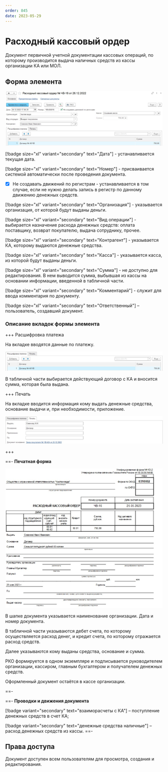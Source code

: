 ```yaml
---
order: 845
date: 2023-05-29
---
```

# Расходный кассовый ордер

Документ первичной учетной документации кассовых операций, по которому производится выдача наличных средств из кассы организации КА или МОЛ.

## Форма элемента

![](/images/РКО.jpg)

[!badge size="xl" variant="secondary" text="Дата"] - устанавливается текущая дата.

[!badge size="xl" variant="secondary" text="Номер"] - присваивается системой автоматически после проведения документа.

- [x] Не создавать движений по регистрам -  устанавливается в том случае, если не нужно делать запись в регистр по данному движению денежных средств.

[!badge size="xl" variant="secondary" text="Организация"] - указывается организация, от которой будут выданы деньги.

[!badge size="xl" variant="secondary" text="Вид операции"] - выбирается назначение расхода денежных средств: оплата поставщику, возврат покупателю, выдача сотруднику, прочее.

[!badge size="xl" variant="secondary" text="Контрагент"] - указывается КА, которому выдаются денежные средства.

[!badge size="xl" variant="secondary" text="Касса"] - указывается касса, из которой будут выданы деньги.

[!badge size="xl" variant="secondary" text="Сумма"] - не доступно для редактирования. В нем выводится сумма, выбывшая из кассы на основании информации, введенной в табличной части.

[!badge size="xl" variant="secondary" text="Комментарий"] - служит для ввода комментария по документу.

[!badge size="xl" variant="secondary" text="Ответственный"] – пользователь, создавший документ.

### Описание вкладок формы элемента

+++ Расшифровка платежа

На вкладке вводятся данные по платежу.

![](/images/Вкладка_расшифровка_платежа_РКО.jpg)

В табличной части выбирается действующий договор с КА и вносится сумма, которая была выдана.

+++ Печать

На вкладке вводится информация кому выдать денежные средства, основание выдачи и, при необходимости, приложение.

![](/images/Вкладка_печать_РКО.jpg)

+++

==- **Печатная форма**

![](/images/Печатная_форма_РКО.jpg)

В шапке документа указывается наименование организации. Дата и номер документа.

В табличной части указываются дебет счета, по которому осуществляется расход денег, и кредит счета, по которому отражается расход средств.

Далее указываются кому выданы средства, основание и сумма.

РКО формируется в одном экземпляре и подписывается руководителем организации, кассиром, главным бухгалтером и получателем денежных средств.

Оформленный документ остаётся в кассе организации.

==-

==- **Проводки и движения документа**

[!badge variant="secondary" text="взаиморасчеты с КА"] – поступление денежных средств в счет КА;

[!badge variant="secondary" text="денежные средства наличные"] – расход денежных средств из кассы.
==-

## Права доступа

Документ доступен всем пользователям для просмотра, создания и редактирования.

